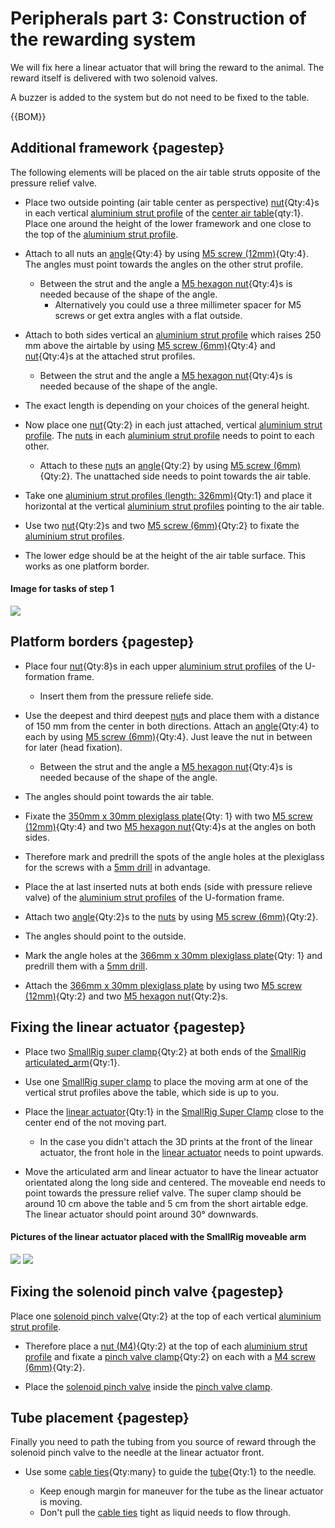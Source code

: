 # Peripherals part 3: Construction of the rewarding system

We will fix here a linear actuator that will bring the reward to the animal. The reward itself is delivered with two solenoid valves.

A buzzer is added to the system but do not need to be fixed to the table.

{{BOM}}



## Additional framework {pagestep}

The following elements will be placed on the air table struts opposite of the pressure relief valve.

- Place two outside pointing (air table center as perspective) [nut](connectors.yml#5mmNuts){Qty:4}s in each vertical [aluminium strut profile](framework.yml#20x20Rod) of the [center air table](fromstep){qty:1}. Place one around  the height of the lower framework and one close to the top of the [aluminium strut profile](framework.yml#20x20Rod). 


- Attach to all nuts an [angle](connectors.yml#5mmNuts_angle){Qty:4} by using [M5 screw (12mm)](screws.yml#m5x12mm_screw){Qty:4}. The angles must point towards the angles on the other strut profile.
     - Between the strut and the angle a [M5 hexagon nut](screws.yml#m5_hexagon_nuts){Qty:4}s is needed because of the shape of the angle. 
         - Alternatively you could use a three millimeter spacer for M5 screws or get extra angles with a flat outside.

- Attach to both sides vertical an [aluminium strut profile](framework.yml#20x20Rod) which raises 250 mm above the airtable by using [M5 screw (6mm)](screws.yml#m5x6mm_screw){Qty:4} and [nut](connectors.yml#5mmNuts){Qty:4}s at the attached strut profiles. 
     - Between the strut and the angle a [M5 hexagon nut](screws.yml#m5_hexagon_nuts){Qty:4}s is needed because of the shape of the angle. 
         
- The exact length is depending on your choices of the general height. 

- Now place one [nut](connectors.yml#5mmNuts){Qty:2} in each just attached, vertical [aluminium strut profile](framework.yml#20x20Rod). The [nuts](connectors.yml#5mmNuts) in each [aluminium strut profile](framework.yml#20x20Rod) needs to point to each other. 

    - Attach to these [nut](connectors.yml#5mmNuts)s an [angle](connectors.yml#5mmNuts_angle){Qty:2} by using [M5 screw (6mm)](screws.yml#m5x6mm_screw){Qty:2}. The unattached side needs to point towards the air table. 

- Take one  [aluminium strut profiles (length: 326mm)](fromstep){Qty:1} and place it horizontal at the vertical [aluminium strut profiles](framework.yml#20x20Rod) pointing to the air table.

 - Use two [nut](connectors.yml#5mmNuts){Qty:2}s and two [M5 screw (6mm)](screws.yml#m5x6mm_screw){Qty:2} to fixate the [aluminium strut profiles](framework.yml#20x20Rod).

- The lower edge should be at the height of the air table surface. This works as one platform border. 

#### Image for tasks of step 1

![](images/side_strut.jpeg)


## Platform borders {pagestep}

- Place four [nut](connectors.yml#5mmNuts){Qty:8}s in each upper [aluminium strut profiles](framework.yml#20x20Rod) of the U-formation frame. 
    - Insert them from the pressure reliefe side.

- Use the deepest and third deepest [nut](connectors.yml#5mmNuts)s and place them with a distance of 150 mm from the center in both directions. Attach an [angle](connectors.yml#5mmNuts_angle){Qty:4} to each by using [M5 screw (6mm)](screws.yml#m5x6mm_screw){Qty:4}. Just leave the nut in between for later (head fixation).
     - Between the strut and the angle a [M5 hexagon nut](screws.yml#m5_hexagon_nuts){Qty:4}s is needed because of the shape of the angle. 


- The angles should point towards the air table.

- Fixate the [350mm x 30mm plexiglass plate](plexiglass.yml#350x30pg){Qty: 1} with two [M5 screw (12mm)](screws.yml#m5x12mm_screw){Qty:4} and two [M5 hexagon nut](screws.yml#m5_hexagon_nuts){Qty:4}s at the angles on both sides.
- Therefore mark and predrill the spots of the angle holes at the plexiglass for the screws with a [5mm drill](tools.yml#5mmdrill) in advantage.


- Place the at last inserted nuts at both ends (side with pressure relieve valve) of the [aluminium strut profiles](framework.yml#20x20Rod) of the U-formation frame.

- Attach two [angle](connectors.yml#5mmNuts_angle){Qty:2}s to the [nuts](connectors.yml#5mmNuts) by using [M5 screw (6mm)](screws.yml#m5x6mm_screw){Qty:2}. 

- The angles should point to the outside.


- Mark the angle holes at the [366mm x 30mm plexiglass plate](plexiglass.yml#366x30pg){Qty: 1} and predrill them with a [5mm drill](tools.yml#5mmdrill).

- Attach the [366mm x 30mm plexiglass plate](plexiglass.yml#366x30pg) by using two [M5 screw (12mm)](screws.yml#m5x12mm_screw){Qty:2} and two [M5 hexagon nut](screws.yml#m5_hexagon_nuts){Qty:2}s.






## Fixing the linear actuator {pagestep}




- Place two [SmallRig super clamp](framework.yml#smallrig_super_clamp){Qty:2} at both ends of the [SmallRig articulated_arm](framework.yml#smallrig_articulated_arm){Qty:1}. 

- Use one [SmallRig super clamp](framework.yml#smallrig_super_clamp) to place the moving arm at one of the vertical strut profiles above the table, which side is up to you.

- Place the [linear actuator](electronic.yml#LinActuator50mm){Qty:1} in the [SmallRig Super Clamp](framework.yml#smallrig_super_clamp) close to the center end of the not moving part. 

    - In the case you didn't attach the 3D prints at the front of the linear actuator, the front hole in the [linear actuator](electronic.yml#LinActuator50mm) needs to point upwards.


- Move the articulated arm and linear actuator to have the linear actuator orientated along the long side and centered. The moveable end needs to point towards the pressure relief valve. The super clamp should be around 10 cm above the table and 5 cm from the short airtable edge. The linear actuator should point around 30° downwards.

#### Pictures of the linear actuator placed with the SmallRig moveable arm


![](images/smallrig_01.jpeg)
![](images/smallrig_02.jpeg)




## Fixing the solenoid pinch valve {pagestep}

Place one [solenoid pinch valve](electronic.yml#pv){Qty:2} at the top of each vertical [aluminium strut profile](framework.yml#20x20Rod). 

- Therefore place a [nut (M4)](connectors.yml#4mmNuts){Qty:2} at the top of each [aluminium strut profile](framework.yml#20x20Rod) and fixate a  [pinch valve clamp](electronic.yml#pv_clamp){Qty:2} on each with a [M4 screw (6mm)](screws.yml#m4x6mm_screw){Qty:2}.

- Place the [solenoid pinch valve](electronic.yml#pv) inside the [pinch valve clamp](electronic.yml#pv_clamp).







##  Tube placement {pagestep}

Finally you need to path the tubing from you source of reward through the solenoid pinch valve to the needle at the linear actuator front.

- Use some [cable ties](connectors.yml#cable_tie){Qty:many} to guide the [tube](electronic.yml#pv_tube){Qty:1} to the needle.

     - Keep enough margin for maneuver for the tube as the linear actuator is moving.
     - Don't pull the [cable ties](connectors.yml#cable_tie) tight as liquid needs to flow through.


